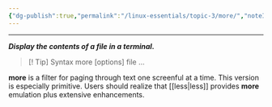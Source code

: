 ```yaml
---
{"dg-publish":true,"permalink":"/linux-essentials/topic-3/more/","noteIcon":"1"}
---
```


---
___Display the contents of a file in a terminal.___

> [! Tip] Syntax
	 more [options] file ...

**more** is a filter for paging through text one screenful at a time.
This version is especially primitive. Users should realize that [[less\|less]] provides **more** emulation plus extensive enhancements.

